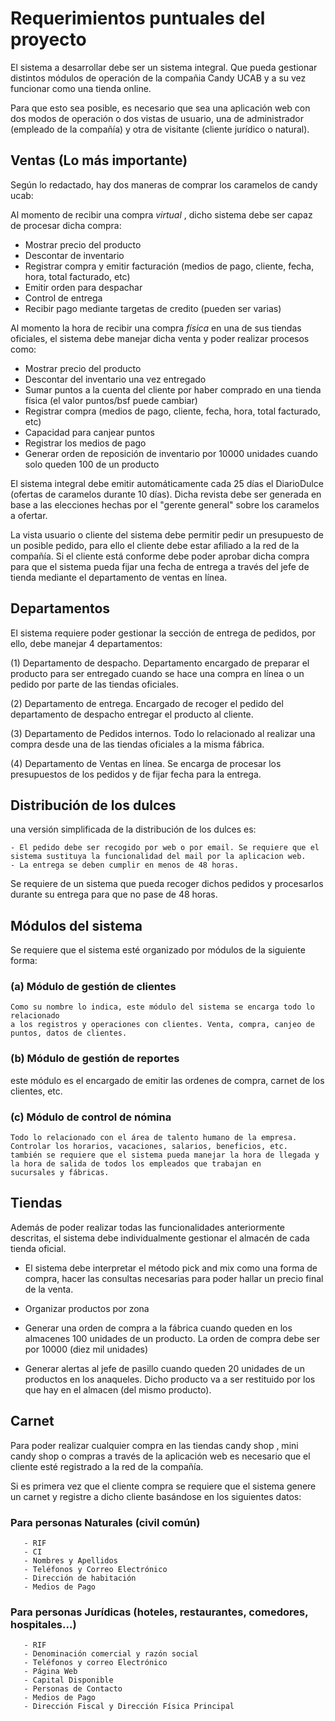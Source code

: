 # Requerimientos puntuales del proyecto 

 El sistema a desarrollar debe ser un sistema integral. Que pueda gestionar distintos módulos de 
 operación de la compañia Candy UCAB y a su vez funcionar como una tienda online. 

 Para que esto sea posible, es necesario que sea una aplicación web con dos modos de operación o
 dos vistas de usuario, una de administrador (empleado de la compañía) y otra de visitante (cliente
 jurídico o natural).



## Ventas (Lo más importante) 

 Según lo redactado, hay dos maneras de comprar los caramelos de candy ucab:

 Al momento de recibir una compra *virtual* , dicho sistema debe ser capaz de procesar dicha compra:

 - Mostrar precio del producto
 - Descontar de inventario
 - Registrar compra y emitir facturación (medios de pago, cliente, fecha, hora, total facturado, etc)
 - Emitir orden para despachar 
 - Control de entrega
 - Recibir pago mediante targetas de credito (pueden ser varias)

 Al momento la hora de recibir una compra *física* en una de sus tiendas oficiales, el sistema debe manejar dicha venta
 y poder realizar procesos como: 

  - Mostrar precio del producto
  - Descontar del inventario una vez entregado
  - Sumar puntos a la cuenta del cliente por haber comprado en una tienda física (el valor puntos/bsf puede cambiar)
  - Registrar compra (medios de pago, cliente, fecha, hora, total facturado, etc)
  - Capacidad para canjear puntos 
  - Registrar los medios de pago 
  - Generar orden de reposición de inventario por 10000 unidades cuando solo queden 100 de un producto

 El sistema integral debe emitir automáticamente cada 25 días el DiarioDulce (ofertas de caramelos durante 10 días).
 Dicha revista debe ser generada en base a las elecciones hechas por el "gerente general" sobre los caramelos a 
 ofertar.

 La vista usuario o cliente del sistema debe permitir pedir un presupuesto de un posible pedido, para ello
 el cliente debe estar afiliado a la red de la compañía. Si el cliente está conforme debe poder aprobar dicha compra para
 que el sistema pueda fijar una fecha de entrega a través del jefe de tienda mediante el departamento de ventas
 en línea.
 



## Departamentos

 
 El sistema requiere poder gestionar la sección de entrega de pedidos, por ello, debe manejar 4 departamentos:

  (1) Departamento de despacho. Departamento encargado de preparar el producto para ser entregado cuando se hace una compra 
      en línea o un pedido por parte de las tiendas oficiales.

  (2) Departamento de entrega. Encargado de recoger el pedido del departamento de despacho entregar el producto al cliente.

  (3) Departamento de Pedidos internos. Todo lo relacionado al realizar una compra desde una de las tiendas
      oficiales a la misma fábrica.

  (4) Departamento de Ventas en línea. Se encarga de procesar los presupuestos de los pedidos y de fijar fecha para la entrega.

 


## Distribución de los dulces


   una versión simplificada de la distribución de los dulces es:

    - El pedido debe ser recogido por web o por email. Se requiere que el sistema sustituya la funcionalidad del mail por la aplicacion web.
    - La entrega se deben cumplir en menos de 48 horas.

  Se requiere de un sistema que pueda recoger dichos pedidos y procesarlos durante su entrega
  para que no pase de 48 horas. 




## Módulos del sistema

 Se requiere que el sistema esté organizado por módulos de la siguiente forma:


  ### (a) Módulo de gestión de clientes

    Como su nombre lo indica, este módulo del sistema se encarga todo lo relacionado
    a los registros y operaciones con clientes. Venta, compra, canjeo de puntos, datos de clientes.



  ### (b) Módulo de gestión de reportes
  

   este módulo es el encargado de emitir las ordenes de compra, carnet de los clientes, etc.


   
  ### (c) Módulo de control de nómina
   
    Todo lo relacionado con el área de talento humano de la empresa. Controlar los horarios, vacaciones, salarios, beneficios, etc.
    también se requiere que el sistema pueda manejar la hora de llegada y la hora de salida de todos los empleados que trabajan en 
    sucursales y fábricas.



## Tiendas

 Además de poder realizar todas las funcionalidades anteriormente descritas, el sistema debe individualmente gestionar el almacén de 
 cada tienda oficial.

  - El sistema debe interpretar el método pick and mix como una forma de compra, hacer las consultas necesarias para poder 
    hallar un precio final de la venta.
 
  - Organizar productos por zona

  - Generar una orden de compra a la fábrica cuando queden en los almacenes 100 unidades de un producto. La orden de compra debe ser por         10000 (diez mil unidades)

  - Generar alertas al jefe de pasillo cuando queden 20 unidades de un productos en los anaqueles. Dicho producto va a ser restituido por
    los que hay en el almacen (del mismo producto).



## Carnet

 Para poder realizar cualquier compra en las tiendas candy shop , mini candy shop
 o compras a través de la aplicación web es necesario que el cliente esté registrado
 a la red de la compañía.

 Si es primera vez que el cliente compra se requiere que el sistema genere un carnet 
 y registre a dicho cliente basándose en los siguientes datos:

   ### Para personas Naturales (civil común)

       - RIF
       - CI
       - Nombres y Apellidos
       - Teléfonos y Correo Electrónico
       - Dirección de habitación
       - Medios de Pago

   ### Para personas Jurídicas (hoteles, restaurantes, comedores, hospitales...)

       - RIF
       - Denominación comercial y razón social 
       - Teléfonos y correo Electrónico  
       - Página Web   
       - Capital Disponible  
       - Personas de Contacto  
       - Medios de Pago  
       - Dirección Fiscal y Dirección Física Principal 
